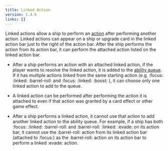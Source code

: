 ```yaml
---
title: Linked Action
version: 1.4.6
links: []
---
```


Linked actions allow a ship to perform an [action](/rules/Action) after performing another action. Linked actions can appear on a ship or upgrade card in the linked action bar just to the right of the action bar. After the ship performs the action from its action bar, it can perform the attached action listed on the linked action bar.

- After a ship performs an action with an attached linked action, if the player wants to resolve the linked action, it is added to the [ability queue](/rules/Ability_Queue). If it has multiple actions linked from the same starting action (e.g. :focus: :linked: :barrel-roll: and :focus: :linked: :boost: ), it can choose only one linked action to add to the queue.

- A linked action can be performed after performing the action it is attached to even if that action was granted by a card effect or other game effect.

- After a ship performs a linked action, it cannot use that action to add another linked action to the ability queue. For example, if a ship has both :focus: :linked: :barrel-roll:  and :barrel-roll: :linked: :evade: on its action bar, it cannot use the :barrel-roll: action from its linked action bar (attached to :focus:) as the :barrel-roll: action on its action bar to perform a linked :evade: action.
